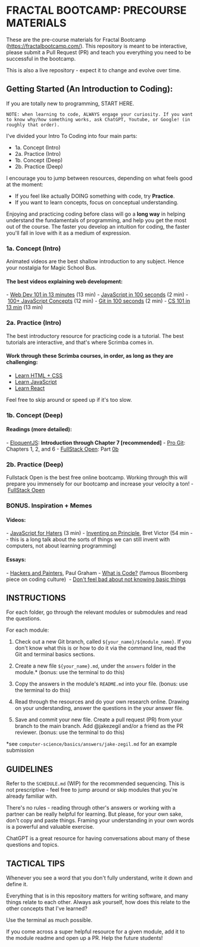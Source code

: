 # FRACTAL BOOTCAMP: PRECOURSE MATERIALS

These are the pre-course materials for Fractal Bootcamp (https://fractalbootcamp.com/). This repository is meant to be interactive, please submit a Pull Request (PR) and teach you everything you need to be successful in the bootcamp.

This is also a live repository - expect it to change and evolve over time.

## Getting Started (An Introduction to Coding):
If you are totally new to programming, START HERE.

`NOTE: when learning to code, ALWAYS engage your curiosity. If you want to know why/how something works, ask ChatGPT, Youtube, or Google! (in roughly that order).`

I've divided your Intro To Coding into four main parts:
- 1a. Concept (Intro)
- 2a. Practice (Intro)
- 1b. Concept (Deep)
- 2b. Practice (Deep)

I encourage you to jump between resources, depending on what feels good at the moment:
- If you feel like actually DOING something with code, try **Practice**.
- If you want to learn concepts, focus on conceptual understanding.

Enjoying and practicing coding before class will go a **long way** in helping understand the fundamentals of programming, and help you get the most out of the course. The faster you develop an intuition for coding, the faster you'll fall in love with it as a medium of expression.

### 1a\. Concept (Intro)
Animated videos are the best shallow introduction to any subject. Hence your nostalgia for Magic School Bus.

#### The best videos explaining web development:
- [Web Dev 101 in 13 minutes](https://www.youtube.com/watch?v=erEgovG9WBs) (13 min)
- [JavaScript in 100 seconds](https://www.youtube.com/watch?v=DHjqpvDnNGE) (2 min)
- [100+ JavaScript Concepts](https://www.youtube.com/watch?v=lkIFF4maKMU) (12 min)
- [Git in 100 seconds](https://www.youtube.com/watch?v=hwP7WQkmECE) (2 min)
- [CS 101 in 13 min](https://www.youtube.com/watch?v=-uleG_Vecis) (13 min)

### 2a\. Practice (Intro)
The best introductory resource for practicing code is a tutorial.
The best tutorials are interactive, and that's where Scrimba comes in.

#### Work through these Scrimba courses, in order, as long as they are challenging:
- [Learn HTML + CSS](https://scrimba.com/learn/htmlandcss)
- [Learn JavaScript](https://scrimba.com/learn/learnjavascript)
- [Learn React](https://scrimba.com/learn/learnreact)

Feel free to skip around or speed up if it's too slow.

### 1b\. Concept (Deep)

#### Readings (more detailed):
- [EloquentJS](https://eloquentjavascript.net/): **Introduction through Chapter 7 [recommended]**
- [Pro Git](https://git-scm.com/book/en/v2): Chapters 1, 2, and 6
- [FullStack Open](https://fullstackopen.com/en/): Part [0b](https://fullstackopen.com/en/part0/fundamentals_of_web_apps)

### 2b\. Practice (Deep)
Fullstack Open is the best free online bootcamp. Working through this will prepare you immensely for our bootcamp and increase your velocity a ton!
- [FullStack Open](https://fullstackopen.com/en/)

### BONUS\. Inspiration + Memes

#### Videos:
- [JavaScript for Haters](https://www.youtube.com/watch?v=aXOChLn5ZdQ) (3 min)
- [Inventing on Principle](https://vimeo.com/906418692), Bret Victor (54 min -- this is a long talk about the sorts of things we can still invent with computers, not about learning programming)

#### Essays:
- [Hackers and Painters](https://www.paulgraham.com/hp.html), Paul Graham
- [What is Code?](https://www.bloomberg.com/graphics/2015-paul-ford-what-is-code/) (famous Bloomberg piece on coding culture) 
- [Don't feel bad about not knowing basic things](https://web.archive.org/web/20220118015340/https://adamzerner.bearblog.dev/dont-feel-bad-about-not-knowing-basic-things/)


## INSTRUCTIONS

For each folder, go through the relevant modules or submodules and read the questions.

For each module:

1. Check out a new Git branch, called `${your_name}/${module_name}`. If you don't know what this is or how to do it via the command line, read the Git and terminal basics sections.

2. Create a new file `${your_name}.md`, under the `answers` folder in the module.* (bonus: use the terminal to do this)

3. Copy the answers in the module's `README.md` into your file. (bonus: use the terminal to do this)

4. Read through the resources and do your own research online. Drawing on your understanding, answer the questions in the your answer file.

5. Save and commit your new file. Create a pull request (PR) from your branch to the main branch. Add @jakezegil and/or a friend as the PR reviewer. (bonus: use the terminal to do this)

*see `computer-science/basics/answers/jake-zegil.md` for an example submission

## GUIDELINES

Refer to the `SCHEDULE.md` (WIP) for the recommended sequencing. This is not prescriptive - feel free to jump around or skip modules that you're already familiar with.

There's no rules - reading through other's answers or working with a partner can be really helpful for learning. But please, for your own sake, don't copy and paste things. Framing your understanding in your own words is a powerful and valuable exercise.

ChatGPT is a great resource for having conversations about many of these questions and topics.

## TACTICAL TIPS

Whenever you see a word that you don't fully understand, write it down and define it.

Everything that is in this repository matters for writing software, and many things relate to each other. Always ask yourself, how does this relate to the other concepts that I've learned?

Use the terminal as much possible.

If you come across a super helpful resource for a given module, add it to the module readme and open up a PR. Help the future students!
